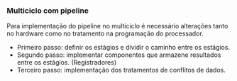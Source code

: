 ### Multiciclo com pipeline

Para implementação do pipeline no multiciclo é necessário alterações tanto no hardware como no tratamento na programação do processador.
* Primeiro passo: definir os estágios e dividir o caminho entre os estágios.
* Segundo passo: implementar componentes que armazene resultados entre os estágios. (Registradores)
* Terceiro passo: implementação dos tratamentos de conflitos de dados.